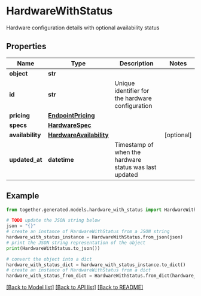 # HardwareWithStatus

Hardware configuration details with optional availability status

## Properties

Name | Type | Description | Notes
------------ | ------------- | ------------- | -------------
**object** | **str** |  |
**id** | **str** | Unique identifier for the hardware configuration |
**pricing** | [**EndpointPricing**](EndpointPricing.md) |  |
**specs** | [**HardwareSpec**](HardwareSpec.md) |  |
**availability** | [**HardwareAvailability**](HardwareAvailability.md) |  | [optional]
**updated_at** | **datetime** | Timestamp of when the hardware status was last updated |

## Example

```python
from together.generated.models.hardware_with_status import HardwareWithStatus

# TODO update the JSON string below
json = "{}"
# create an instance of HardwareWithStatus from a JSON string
hardware_with_status_instance = HardwareWithStatus.from_json(json)
# print the JSON string representation of the object
print(HardwareWithStatus.to_json())

# convert the object into a dict
hardware_with_status_dict = hardware_with_status_instance.to_dict()
# create an instance of HardwareWithStatus from a dict
hardware_with_status_from_dict = HardwareWithStatus.from_dict(hardware_with_status_dict)
```
[[Back to Model list]](../README.md#documentation-for-models) [[Back to API list]](../README.md#documentation-for-api-endpoints) [[Back to README]](../README.md)
